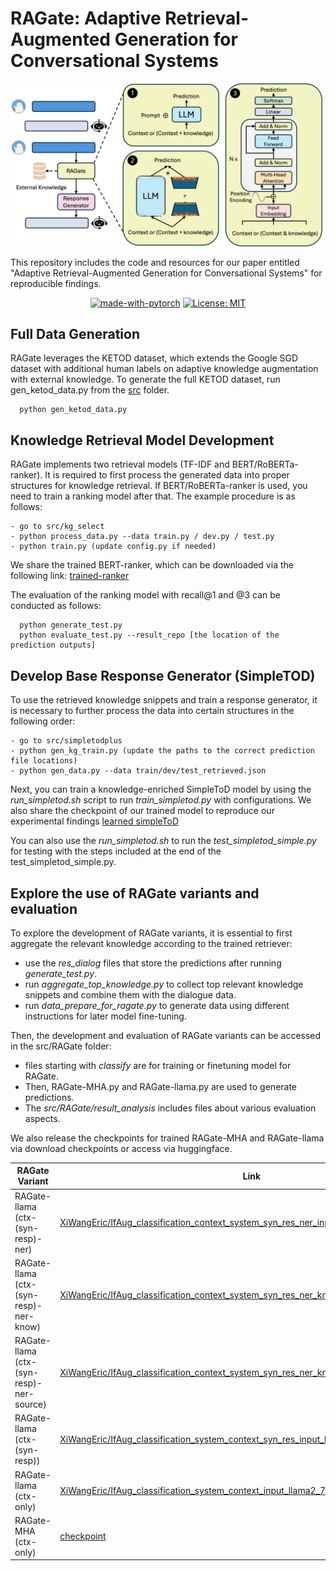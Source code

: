 # RAGate: Adaptive Retrieval-Augmented Generation for Conversational Systems
<p align="center">
  <img src="data/framework.png" width="500">
</p>

This repository includes the code and resources for our paper entitled "Adaptive Retrieval-Augmented Generation for Conversational Systems" for reproducible findings.
<div align="center">
  
  [![made-with-pytorch](https://img.shields.io/badge/Made%20with-PyTorch-brightgreen)](https://pytorch.org/)
  [![License: MIT](https://img.shields.io/badge/License-MIT-yellow.svg)](https://opensource.org/licenses/MIT)
</div>
  
## Full Data Generation
RAGate leverages the KETOD dataset, which extends the Google SGD dataset with additional human labels on adaptive knowledge augmentation with external knowledge.
To generate the full KETOD dataset, run gen_ketod_data.py from the [src](src) folder.
```
  python gen_ketod_data.py 
```

## Knowledge Retrieval Model Development
RAGate implements two retrieval models (TF-IDF and BERT/RoBERTa-ranker). 
It is required to first process the generated data into proper structures for knowledge retrieval. 
If BERT/RoBERTa-ranker is used, you need to train a ranking model after that. The example procedure is as follows:

```
- go to src/kg_select
- python process_data.py --data train.py / dev.py / test.py
- python train.py (update config.py if needed)
```
We share the trained BERT-ranker, which can be downloaded via the following link: [trained-ranker](https://drive.google.com/drive/folders/1LSg71IicaLCwjOVFPcJeBanMNl7zTvS-?usp=drive_link)

The evaluation of the ranking model with recall@1 and @3 can be conducted as follows:
```
  python generate_test.py
  python evaluate_test.py --result_repo [the location of the prediction outputs]
```

## Develop Base Response Generator (SimpleTOD)
To use the retrieved knowledge snippets and train a response generator, it is necessary to further process the data into certain structures in the following order: 

```
- go to src/simpletodplus
- python gen_kg_train.py (update the paths to the correct prediction file locations)
- python gen_data.py --data train/dev/test_retrieved.json 
```
Next, you can train a knowledge-enriched SimpleToD model by using the _run_simpletod.sh_ script to run _train_simpletod.py_ with configurations.
We also share the checkpoint of our trained model to reproduce our experimental findings [learned simpleToD](https://drive.google.com/drive/folders/1iSzkddWEQbBj-0CQXyJvQNjRzPFC3kmM?usp=drive_link) 

You can also use the _run_simpletod.sh_ to run the _test_simpletod_simple.py_ for testing with the steps included at the end of the test_simpletod_simple.py. 

## Explore the use of RAGate variants and evaluation
To explore the development of RAGate variants, it is essential to first aggregate the relevant knowledge according to the trained retriever:  
- use the _res_dialog_ files that store the predictions after running _generate_test.py_.
- run _aggregate_top_knowledge.py_ to collect top relevant knowledge snippets and combine them with the dialogue data.
- run _data_prepare_for_ragate.py_ to generate data using different instructions for later model fine-tuning.

Then, the development and evaluation of RAGate variants can be accessed in the src/RAGate folder:
- files starting with _classify_ are for training or finetuning model for RAGate.
- Then, RAGate-MHA.py and RAGate-llama.py are used to generate predictions.
- The _src/RAGate/result_analysis_ includes files about various evaluation aspects.

We also release the checkpoints for trained RAGate-MHA and RAGate-llama via download checkpoints or access via huggingface.

RAGate Variant | Link 
--- | ---
RAGate-llama (ctx-(syn-resp)-ner) | [XiWangEric/IfAug_classification_context_system_syn_res_ner_input_llama2_7b](https://huggingface.co/XiWangEric/IfAug_classification_context_system_syn_res_ner_input_llama2_7b)
RAGate-llama (ctx-(syn-resp)-ner-know) | [XiWangEric/IfAug_classification_context_system_syn_res_ner_know_input_llama2_7b](https://huggingface.co/XiWangEric/IfAug_classification_context_system_syn_res_ner_know_input_llama2_7b)
RAGate-llama (ctx-(syn-resp)-ner-source) | [XiWangEric/IfAug_classification_context_system_syn_res_ner_know_source_input_llama2_7b](https://huggingface.co/XiWangEric/IfAug_classification_context_system_syn_res_ner_know_source_input_llama2_7b)
RAGate-llama (ctx-(syn-resp)) | [XiWangEric/IfAug_classification_system_context_syn_res_input_llama2_7b](https://huggingface.co/XiWangEric/IfAug_classification_system_context_syn_res_input_llama2_7b)
RAGate-llama (ctx-only) | [XiWangEric/IfAug_classification_system_context_input_llama2_7b](https://huggingface.co/XiWangEric/IfAug_classification_system_context_input_llama2_7b)
RAGate-MHA (ctx-only) | [checkpoint](https://drive.google.com/file/d/1WdEXp1rHl2zyG8CmOwLxE4ViP4v8d6lF/view?usp=drive_link)




